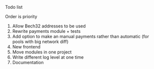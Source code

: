 Todo list

Order is priority
1) Allow Bech32 addresses to be used
3) Rewrite payments module + tests
4) Add option to make an manual payments rather than automatic (for pools with big network diff)
5) New frontend
6) Move modules in one project
7) Write different log level at one time
8) Documentation